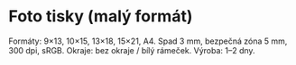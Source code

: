 # Foto tisky (malý formát)

Formáty: 9×13, 10×15, 13×18, 15×21, A4.
Spad 3 mm, bezpečná zóna 5 mm, 300 dpi, sRGB.
Okraje: bez okraje / bílý rámeček. Výroba: 1–2 dny.
